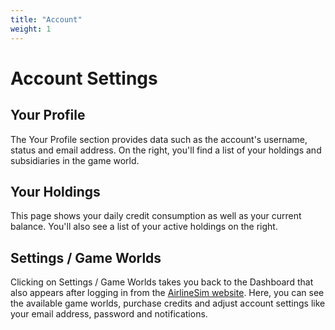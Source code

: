 ```yaml
---
title: "Account"
weight: 1
---
```


# Account Settings

## Your Profile

The Your Profile section provides data such as the account's username, status and email address. On the right, you'll find a list of your holdings and subsidiaries in the game world.

## Your Holdings

This page shows your daily credit consumption as well as your current balance. You'll also see a list of your active holdings on the right.

## Settings / Game Worlds

Clicking on Settings / Game Worlds takes you back to the Dashboard that also appears after logging in from the [AirlineSim website](https://www.airlinesim.aero/en/). Here, you can see the available game worlds, purchase credits and adjust account settings like your email address, password and notifications.

